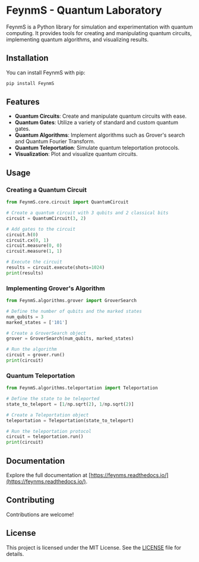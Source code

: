 # FeynmS - Quantum Laboratory

FeynmS is a Python library for simulation and experimentation with quantum computing. It provides tools for creating and manipulating quantum circuits, implementing quantum algorithms, and visualizing results.

## Installation

You can install FeynmS with pip:

```bash
pip install FeynmS
```

## Features

- **Quantum Circuits**: Create and manipulate quantum circuits with ease.
- **Quantum Gates**: Utilize a variety of standard and custom quantum gates.
- **Quantum Algorithms**: Implement algorithms such as Grover's search and Quantum Fourier Transform.
- **Quantum Teleportation**: Simulate quantum teleportation protocols.
- **Visualization**: Plot and visualize quantum circuits.

## Usage

### Creating a Quantum Circuit

```python
from FeynmS.core.circuit import QuantumCircuit

# Create a quantum circuit with 3 qubits and 2 classical bits
circuit = QuantumCircuit(3, 2)

# Add gates to the circuit
circuit.h(0)
circuit.cx(0, 1)
circuit.measure(0, 0)
circuit.measure(1, 1)

# Execute the circuit
results = circuit.execute(shots=1024)
print(results)
```

### Implementing Grover's Algorithm

```python
from FeynmS.algorithms.grover import GroverSearch

# Define the number of qubits and the marked states
num_qubits = 3
marked_states = ['101']

# Create a GroverSearch object
grover = GroverSearch(num_qubits, marked_states)

# Run the algorithm
circuit = grover.run()
print(circuit)
```

### Quantum Teleportation

```python
from FeynmS.algorithms.teleportation import Teleportation

# Define the state to be teleported
state_to_teleport = [1/np.sqrt(2), 1/np.sqrt(2)]

# Create a Teleportation object
teleportation = Teleportation(state_to_teleport)

# Run the teleportation protocol
circuit = teleportation.run()
print(circuit)
```

## Documentation

Explore the full documentation at [https://feynms.readthedocs.io/](https://feynms.readthedocs.io/).

## Contributing

Contributions are welcome!

## License

This project is licensed under the MIT License. See the [LICENSE](#) file for details.

